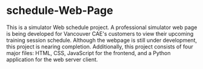 # schedule-Web-Page
This is a simulator Web schedule project.
A professional simulator web page is being developed for Vancouver CAE's customers to view their upcoming training session schedule. Although the webpage is still under development, 
this project is nearing completion. Additionally, this project consists of four major files: HTML, CSS, JavaScript for the frontend, and a Python application for the web server client.
